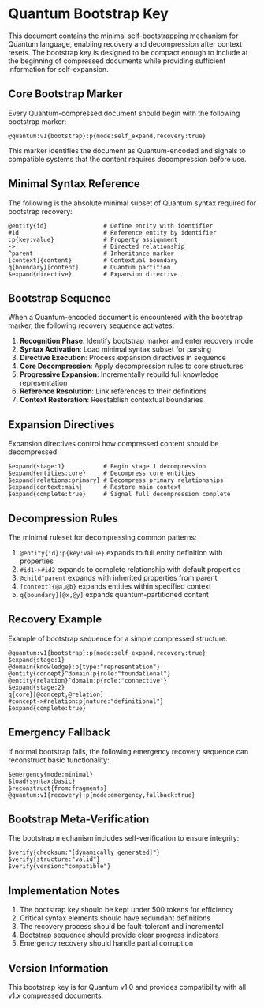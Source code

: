 # Quantum Bootstrap Key

This document contains the minimal self-bootstrapping mechanism for Quantum language, enabling recovery and decompression after context resets. The bootstrap key is designed to be compact enough to include at the beginning of compressed documents while providing sufficient information for self-expansion.

## Core Bootstrap Marker

Every Quantum-compressed document should begin with the following bootstrap marker:

```
@quantum:v1{bootstrap}:p{mode:self_expand,recovery:true}
```

This marker identifies the document as Quantum-encoded and signals to compatible systems that the content requires decompression before use.

## Minimal Syntax Reference

The following is the absolute minimal subset of Quantum syntax required for bootstrap recovery:

```
@entity{id}                # Define entity with identifier
#id                        # Reference entity by identifier
:p{key:value}              # Property assignment
->                         # Directed relationship
^parent                    # Inheritance marker
[context]{content}         # Contextual boundary
q{boundary}[content]       # Quantum partition
$expand{directive}         # Expansion directive
```

## Bootstrap Sequence

When a Quantum-encoded document is encountered with the bootstrap marker, the following recovery sequence activates:

1. **Recognition Phase**: Identify bootstrap marker and enter recovery mode
2. **Syntax Activation**: Load minimal syntax subset for parsing
3. **Directive Execution**: Process expansion directives in sequence
4. **Core Decompression**: Apply decompression rules to core structures
5. **Progressive Expansion**: Incrementally rebuild full knowledge representation
6. **Reference Resolution**: Link references to their definitions
7. **Context Restoration**: Reestablish contextual boundaries

## Expansion Directives

Expansion directives control how compressed content should be decompressed:

```
$expand{stage:1}           # Begin stage 1 decompression
$expand{entities:core}     # Decompress core entities
$expand{relations:primary} # Decompress primary relationships
$expand{context:main}      # Restore main context
$expand{complete:true}     # Signal full decompression complete
```

## Decompression Rules

The minimal ruleset for decompressing common patterns:

1. `@entity{id}:p{key:value}` expands to full entity definition with properties
2. `#id1->#id2` expands to complete relationship with default properties
3. `@child^parent` expands with inherited properties from parent
4. `[context]{@a,@b}` expands entities within specified context
5. `q{boundary}[@x,@y]` expands quantum-partitioned content

## Recovery Example

Example of bootstrap sequence for a simple compressed structure:

```
@quantum:v1{bootstrap}:p{mode:self_expand,recovery:true}
$expand{stage:1}
@domain{knowledge}:p{type:"representation"}
@entity{concept}^domain:p{role:"foundational"}
@entity{relation}^domain:p{role:"connective"}
$expand{stage:2}
q{core}[@concept,@relation]
#concept->#relation:p{nature:"definitional"}
$expand{complete:true}
```

## Emergency Fallback

If normal bootstrap fails, the following emergency recovery sequence can reconstruct basic functionality:

```
$emergency{mode:minimal}
$load{syntax:basic}
$reconstruct{from:fragments}
@quantum:v1{recovery}:p{mode:emergency,fallback:true}
```

## Bootstrap Meta-Verification

The bootstrap mechanism includes self-verification to ensure integrity:

```
$verify{checksum:"[dynamically generated]"}
$verify{structure:"valid"}
$verify{version:"compatible"}
```

## Implementation Notes

1. The bootstrap key should be kept under 500 tokens for efficiency
2. Critical syntax elements should have redundant definitions
3. The recovery process should be fault-tolerant and incremental
4. Bootstrap sequence should provide clear progress indicators
5. Emergency recovery should handle partial corruption

## Version Information

This bootstrap key is for Quantum v1.0 and provides compatibility with all v1.x compressed documents.
